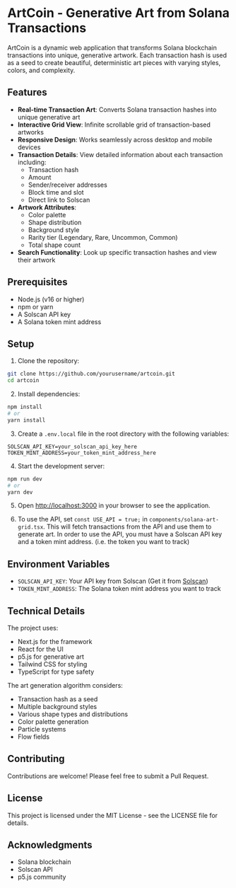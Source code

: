 # ArtCoin - Generative Art from Solana Transactions

ArtCoin is a dynamic web application that transforms Solana blockchain transactions into unique, generative artwork. Each transaction hash is used as a seed to create beautiful, deterministic art pieces with varying styles, colors, and complexity.

## Features

- **Real-time Transaction Art**: Converts Solana transaction hashes into unique generative art
- **Interactive Grid View**: Infinite scrollable grid of transaction-based artworks
- **Responsive Design**: Works seamlessly across desktop and mobile devices
- **Transaction Details**: View detailed information about each transaction including:
  - Transaction hash
  - Amount
  - Sender/receiver addresses
  - Block time and slot
  - Direct link to Solscan
- **Artwork Attributes**:
  - Color palette
  - Shape distribution
  - Background style
  - Rarity tier (Legendary, Rare, Uncommon, Common)
  - Total shape count
- **Search Functionality**: Look up specific transaction hashes and view their artwork

## Prerequisites

- Node.js (v16 or higher)
- npm or yarn
- A Solscan API key
- A Solana token mint address

## Setup

1. Clone the repository:
```bash
git clone https://github.com/yourusername/artcoin.git
cd artcoin
```

2. Install dependencies:
```bash
npm install
# or
yarn install
```

3. Create a `.env.local` file in the root directory with the following variables:
```env
SOLSCAN_API_KEY=your_solscan_api_key_here
TOKEN_MINT_ADDRESS=your_token_mint_address_here
```

4. Start the development server:
```bash
npm run dev
# or
yarn dev
```

5. Open [http://localhost:3000](http://localhost:3000) in your browser to see the application.

6. To use the API, set `const USE_API = true;` in `components/solana-art-grid.tsx`. This will fetch transactions from the API and use them to generate art. In order to use the API, you must have a Solscan API key and a token mint address. (i.e. the token you want to track)

## Environment Variables

- `SOLSCAN_API_KEY`: Your API key from Solscan (Get it from [Solscan](https://docs.solscan.io/api-access/pro-api-endpoints))
- `TOKEN_MINT_ADDRESS`: The Solana token mint address you want to track

## Technical Details

The project uses:
- Next.js for the framework
- React for the UI
- p5.js for generative art
- Tailwind CSS for styling
- TypeScript for type safety

The art generation algorithm considers:
- Transaction hash as a seed
- Multiple background styles
- Various shape types and distributions
- Color palette generation
- Particle systems
- Flow fields

## Contributing

Contributions are welcome! Please feel free to submit a Pull Request.

## License

This project is licensed under the MIT License - see the LICENSE file for details.

## Acknowledgments

- Solana blockchain
- Solscan API
- p5.js community

